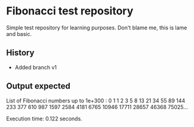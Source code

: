 
Fibonacci test repository
=========================

Simple test repository for learning purposes.
Don't blame me, this is lame and basic.


History
-------
- Added branch v1

Output expected
---------------

List of Fibonacci numbers up to 1e+300 :
0 1 1 2 3 5 8 13 21 34 55 89 144 233 377 610 987 1597 2584 4181 6765 10946 17711 28657 46368 75025... 

Execution time: 0.122 seconds.

